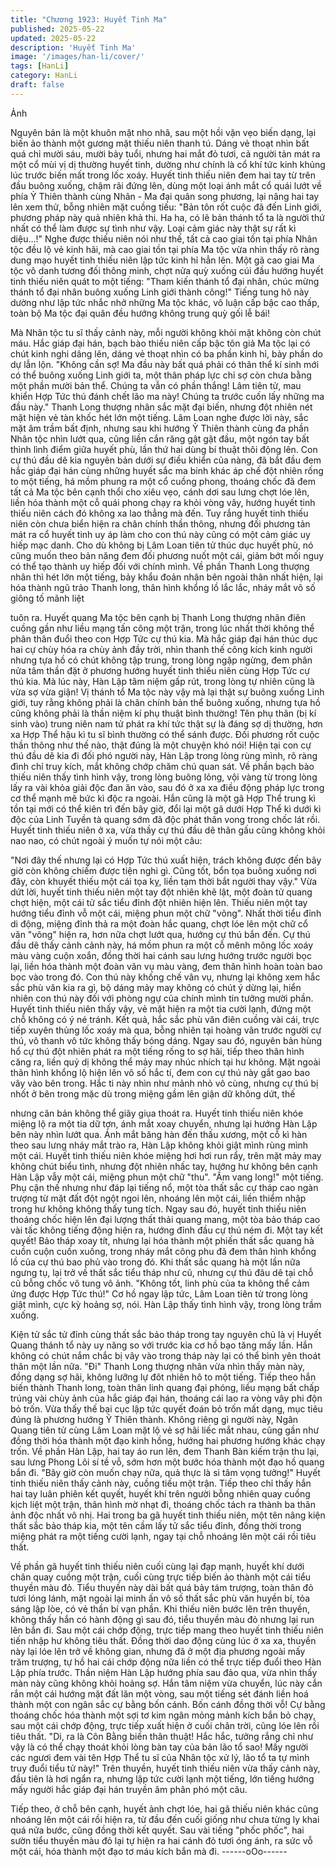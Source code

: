 ```yaml
---
title: "Chương 1923: Huyết Tinh Ma"
published: 2025-05-22
updated: 2025-05-22
description: 'Huyết Tinh Ma'
image: '/images/han-li/cover/'
tags: [HanLi]
category: HanLi
draft: false
---
```


Ảnh

Nguyên bản là một khuôn mặt nho nhã, sau một hồi vặn vẹo biến
dạng, lại biến ảo thành một gương mặt thiếu niên thanh tú.
Dáng vẻ thoạt nhìn bất quá chỉ mười sáu, mười bảy tuổi, nhưng
hai mắt đỏ tươi, cả người tản mát ra một cổ mùi vị dị thường
huyết tinh, dường như chính là cổ khí tức kinh khủng lúc trước
biến mất trong lốc xoáy.
Huyết tinh thiếu niên đem hai tay từ trên đầu buông xuống, chậm
rãi đứng lên, dùng một loại ánh mắt cổ quái lướt về phía Ỷ Thiên
thành cùng Nhân - Ma đại quân song phương, lại nâng hai tay lên
xem thử, bỗng nhiên mặt cuồng tiếu:
"Bản tôn rốt cuộc đã đến Linh giới, phương pháp này quả nhiên
khả thi. Ha ha, có lẽ bản thánh tổ ta là người thứ nhất có thể làm
được sự tình như vậy. Loại cảm giác này thật sự rất kì diệu…!"
Nghe được thiếu niên nói như thế, tất cả cao giai tồn tại phía
Nhân tộc đều lộ vẻ kinh hãi, mà cao giai tồn tại phía Ma tộc vừa
nhìn thấy rõ ràng dung mạo huyết tinh thiếu niên lập tức kinh hỉ
hẳn lên.
Một gã cao giai Ma tộc vô danh tương đối thông minh, chợt nửa
quỳ xuống cúi đầu hướng huyết tinh thiếu niên quát to một tiếng:
"Tham kiến thánh tổ đại nhân, chúc mừng thánh tổ đại nhân
buông xuống Linh giới thành công!"
Tiếng tung hô này dường như lập tức nhắc nhở những Ma tộc
khác, vô luận cấp bậc cao thấp, toàn bộ Ma tộc đại quân đều
hướng không trung quỳ gối lễ bái!

Mà Nhân tộc tu sĩ thấy cảnh này, mỗi người không khỏi mặt
không còn chút máu.
Hắc giáp đại hán, bạch bào thiếu niên cấp bậc tôn giả Ma tộc lại
có chút kinh nghi dâng lên, dáng vẻ thoạt nhìn có ba phần kinh hỉ,
bảy phần do dự lẫn lộn.
"Không cần sợ! Ma đầu này bất quá phải có thân thể kí sinh mới
có thể buông xuống Linh giới ta, một thân pháp lực chỉ sợ còn
chưa bằng một phần mười bản thể. Chúng ta vẫn có phần thắng!
Lâm tiên tử, mau khiển Hợp Tức thú đánh chết lão ma này!
Chúng ta trước cuốn lấy những ma đầu này."
Thanh Long thượng nhân sắc mặt đại biến, nhưng đột nhiên nét
mặt hiện vẻ tàn khốc hét lớn một tiếng.
Lâm Loan nghe được lời này, sắc mặt âm trầm bất định, nhưng
sau khi hướng Ỷ Thiên thành cùng đa phần Nhân tộc nhìn lướt
qua, cũng liền cắn răng gật gật đầu, một ngón tay bất thình lình
điểm giữa huyết phù, lần thứ hai dùng bí thuật thôi động lên.
Con cự thú đầu dê kia nguyên bản dưới sự điều khiển của nàng,
đã bắt đầu đem hắc giáp đại hán cùng những huyết sắc ma binh
khác áp chế đột nhiên rống to một tiếng, há mồm phung ra một cổ
cuồng phong, thoáng chốc đã đem tất cả Ma tộc bên cạnh thổi
cho xiêu vẹo, cánh dơi sau lưng chợt lóe lên, liền hóa thành một
cỗ quái phong chạy ra khỏi vòng vây, hướng huyết tinh thiếu niên
cách đó không xa lao thẳng mà đến.
Tuy rắng huyết tinh thiếu niên còn chưa biển hiện ra chân chính
thần thông, nhưng đối phương tản mát ra cổ huyết tinh uy áp làm
cho con thú này cũng có một cảm giác uy hiếp mạc danh. Cho dù
không bị Lâm Loan tiên tử thúc dục huyết phù, nó cũng muốn
theo bản năng đem đối phương nuốt một cái, giảm bớt mối nguy
có thể tạo thành uy hiếp đối với chính mình.
Về phần Thanh Long thượng nhân thì hét lớn một tiếng, bảy khẩu
đoản nhận bên ngoài thân nhất hiện, lại hóa thành ngũ trảo Thanh
long, thân hình khổng lồ lắc lắc, nháy mắt vô số giông tố mãnh liệt

tuôn ra.
Huyết quang Ma tộc bên cạnh bị Thanh Long thượng nhân điên
cuồng gần như liều mạng tấn công một trận, trong lúc nhất thời
không thể phân thân đuổi theo con Hợp Tức cự thú kia.
Mà hắc giáp đại hán thúc dục hai cự chùy hóa ra chùy ảnh đầy
trời, nhìn thanh thế công kích kinh người nhưng tựa hồ có chút
không tập trung, trong lòng ngập ngừng, đem phân nửa tâm thần
đặt ở phương hướng huyết tinh thiếu niên cùng Hợp Tức cự thú
kia.
Mà lúc này, Hàn Lập tâm niệm gấp rút, trong lòng tự nhiên cũng là
vừa sợ vừa giận!
Vị thánh tổ Ma tộc này vậy mà lại thật sự buông xuống Linh giới,
tuy rằng không phải là chân chính bản thể buông xuống, nhưng
tựa hồ cũng không phải là thần niệm kí phụ thuật bình thường!
Tên phụ thân (bị kí sinh vào) trung niên nam tử phát ra khí tức
thật sự là đáng sợ dị thường, hơn xa Hợp Thể hậu kì tu sĩ bình
thường có thể sánh được. Đối phương rốt cuộc thần thông như
thế nào, thật đúng là một chuyện khó nói!
Hiện tại con cự thú đầu dê kia đi đối phó người này, Hàn Lập
trong lòng rùng mình, rõ ràng đình chỉ truy kích, mắt không chớp
chăm chú quan sát.
Về phần bạch bào thiếu niên thấy tình hình vậy, trong lòng buông
lỏng, vội vàng từ trong lòng lấy ra vài khỏa giải độc đan ăn vào,
sau đó ở xa xa điều động pháp lực trong cơ thể mạnh mẽ bức kì
độc ra ngoài.
Hắn cũng là một gã Hợp Thể trung kì tồn tại mới có thể kiên trì
đến bây giờ, đổi lại một gã dưới Hợp Thể kì dưới kì độc của Linh
Tuyền tà quang sớm đã độc phát thân vong trong chốc lát rồi.
Huyết tinh thiếu niên ở xa, vừa thầy cự thú đầu dê thân gấu cũng
không khỏi nao nao, có chút ngoài ý muốn tự nói một câu:

"Nơi đây thế nhưng lại có Hợp Tức thú xuất hiện, trách không
được đến bây giờ còn không chiếm được tiện nghi gì. Cũng tốt,
bổn tọa buông xuống nơi đây, còn khuyết thiếu một cái tọa kỵ, liền
tạm thời bắt người thay vậy."
Vừa dứt lời, huyết tinh thiếu niên một tay đột nhiên khẽ lật, một
đoàn tử quang chợt hiện, một cái tử sắc tiểu đỉnh đột nhiên hiện
lên. Thiếu niên một tay hướng tiểu đỉnh vỗ một cái, miệng phun
một chữ "võng".
Nhất thời tiểu đỉnh di động, miệng đỉnh thả ra một đoàn hắc
quang, chợt lóe lên một chữ cổ văn "võng" hiện ra, hơn nữa chợt
lướt qua, hướng cự thú bắn đến.
Cự thú đầu dê thấy cảnh cảnh này, há mồm phun ra một cỗ mênh
mông lốc xoáy màu vàng cuộn xoắn, đồng thời hai cánh sau lưng
hướng trước người bọc lại, liền hóa thành một đoàn vân vụ màu
vàng, đem thân hình hoàn toàn bao bọc vào trong đó.
Con thú này khống chế vân vụ, nhưng lại không xem hắc sắc phù
văn kia ra gì, bộ dáng mảy may không có chút ý dừng lại, hiển
nhiên con thú này đối với phòng ngự của chính mình tin tưởng
mười phần.
Huyết tinh thiếu niên thấy vậy, vẻ mặt hiện ra một tia cười lạnh,
đứng một chỗ không có ý né tránh.
Kết quả, hắc sắc phù văn điên cuồng vài cái, trực tiếp xuyên
thủng lốc xoáy mà qua, bỗng nhiên tại hoàng vân trước người cự
thú, vô thanh vô tức không thấy bóng dáng.
Ngay sau đó, nguyên bản hùng hổ cự thú đột nhiên phát ra một
tiếng rống to sợ hãi, tiếp theo thân hình căng ra, liền quỷ dị không
thể mảy may nhúc nhích tại hư không.
Mặt ngoài thân hình khổng lộ hiện lên vô số hắc tí, đem con cự
thú này gắt gao bao vây vào bên trong.
Hắc ti này nhìn như mảnh nhỏ vô cùng, nhưng cự thú bị nhốt ở
bên trong mặc dù trong miệng gầm lên giận dữ không dứt, thế

nhưng căn bản không thể giãy giụa thoát ra.
Huyết tinh thiếu niên khóe miệng lộ ra một tia dữ tợn, ánh mắt
xoay chuyển, nhưng lại hướng Hàn Lập bên này nhìn lướt qua.
Ánh mắt băng hàn đến thấu xương, một cỗ kì hàn theo sau lưng
nháy mắt trào ra, Hàn Lập không khỏi giật mình rùng mình một
cái.
Huyết tinh thiếu niên khóe miệng hơi hơi run rẩy, trên mặt mảy
may không chút biểu tình, nhưng đột nhiên nhấc tay, hướng hư
không bên cạnh Hàn Lập vẫy một cái, miệng phun một chữ "thu".
"Ầm vang long!" một tiếng.
Phụ cận thế nhưng như đáp lại tiếng nổ, một tòa thất sắc cự tháp
cao ngàn trượng từ mặt đất đột ngột ngoi lên, nhoáng lên một cái,
liền thiểm nhập trong hư không không thấy tung tích.
Ngay sau đó, huyết tinh thiếu niên thoáng chốc hiện lên đại lượng
thất thải quang mang, một tòa bảo tháp cao vài tấc không tiếng
động hiện ra, hướng đỉnh đầu cự thú ném đi.
Một tay kết quyết!
Bảo tháp xoay tít, nhưng lại hóa thành một phiến thất sắc quang
hà cuồn cuộn cuốn xuống, trong nháy mắt công phu đã đem thân
hình khổng lồ của cự thú bao phủ vào trong đó.
Khi thất sắc quang hà một lần nữa ngưng tụ, lại trở về thất sắc
tiểu tháp như cũ, nhưng cự thú đâu dê tại chỗ cũ bỗng chốc vô
tung vô ảnh.
"Không tốt, linh phù của ta không thể cảm ứng được Hợp Tức
thú!"
Cơ hồ ngay lập tức, Lâm Loan tiên tử trong lòng giật mình, cực kỳ
hoảng sợ, nói.
Hàn Lập thấy tình hình vậy, trong lòng trầm xuống.

Kiện tử sắc tử đỉnh cùng thất sắc bảo tháp trong tay nguyên chủ
là vị Huyết Quang thánh tổ này uy năng so với trước kia cơ hồ
bạo tăng mấy lần.
Hắn không có chút nắm chắc bị vây vào trong tháp này lại có thể
bình yên thoát thân một lần nữa.
"Đi"
Thanh Long thượng nhân vừa nhìn thấy màn này, đồng dạng sợ
hãi, không lưỡng lự đôt nhiên hô to một tiếng.
Tiếp theo hắn biến thành Thanh long, toàn thân linh quang đại
phóng, liều mạng bất chấp trúng vài chùy ảnh của hắc giáp đại
hán, thoáng cái lao ra vòng vây phi độn bỏ trốn. Vừa thấy thế bại
cục lập tức quyết đoán bỏ trốn mất dạng, mục tiêu đúng là
phương hướng Ỷ Thiên thành.
Không riêng gì người này, Ngân Quang tiên tử cùng Lâm Loan
mặt lộ vẻ sợ hãi liếc mắt nhau, cũng gần như đồng thời hóa thành
một đạo kinh hồng, hướng hai phương hướng khác chạy trốn.
Về phần Hàn Lập, hai tay áo run lên, đem Thanh Bàn kiếm trận
thu lại, sau lưng Phong Lôi sí tề vỗ, sớm hơn một bước hóa thành
một đạo hồ quang bắn đi.
"Bây giờ còn muốn chạy nữa, quả thực là si tâm vọng tưởng!"
Huyết tinh thiếu niên thấy cảnh này, cuồng tiếu một trận.
Tiếp theo chỉ thấy hắn hai tay luân phiên kết quyết, huyết khí trên
người bỗng nhiên quay cuồng kịch liệt một trận, thân hình mờ
nhạt đi, thoáng chốc tách ra thành ba thân ảnh độc nhất vô nhị.
Hai trong ba gã huyết tinh thiếu niên, một tên nâng kiện thất sắc
bảo tháp kia, một tên cầm lấy tử sắc tiểu đỉnh, đồng thời trong
miệng phát ra một tiếng cười lạnh, ngay tại chỗ nhoáng lên một
cái rồi tiêu thất.

Về phần gã huyết tinh thiếu niên cuối cùng lại đạp mạnh, huyết
khí dưới chân quay cuồng một trận, cuối cùng trực tiếp biến ảo
thành một cái tiểu thuyền màu đỏ.
Tiểu thuyền này dài bất quá bảy tám trượng, toàn thân đỏ tươi
lóng lánh, mặt ngoài lại minh ấn vô số thất sắc phù văn huyền bí,
tỏa sáng lập lòe, có vẻ thần bí vạn phần.
Khi thiếu niên bước lên trên thuyền, không thấy hắn có hành động
gì sau đó, tiểu thuyền màu đỏ nhưng lại run lên bắn đi.
Sau một cái chớp động, trực tiếp mang theo huyết tinh thiếu niên
tiến nhập hư không tiêu thất.
Đồng thời dao động cùng lúc ở xa xa, thuyền này lại lóe lên trở về
không gian, nhưng đã ở một địa phương ngoài mấy trăm trượng,
tự hồ hai cái chớp động nữa liền có thể trực tiếp đuổi theo Hàn
Lập phía trước.
Thần niệm Hàn Lập hướng phía sau đảo qua, vừa nhìn thấy màn
này cũng không khỏi hoảng sợ.
Hắn tâm niệm vừa chuyển, lúc này cắn rắn một cái hướng mặt
đất lăn một vòng, sau một tiếng sét đánh liền hoá thành một con
ngân sắc cự bằng bốn cánh.
Bốn cánh đồng thời vỗ!
Cự bằng thoáng chốc hóa thành một sợi tơ kim ngân mỏng mảnh
kích bắn bỏ chạy, sau một cái chớp động, trực tiếp xuất hiện ở
cuối chân trời, cũng lóe lên rồi tiêu thất.
"Di, ra là Côn Bằng biến thân thuật! Hắc hắc, tưởng rắng chỉ như
vậy là có thể chạy thoát khỏi lòng bàn tay của bản lão tổ sao! Mấy
người các ngươi đem vài tên Hợp Thể tu sĩ của Nhân tộc xử lý,
lão tổ ta tự mình truy đuổi tiểu tử này!"
Trên thuyền, huyết tinh thiếu niên vừa thấy cảnh này, đầu tiên là
hơi ngẩn ra, nhưng lập tức cười lạnh một tiếng, lớn tiếng hướng
mấy người hắc giáp đại hán truyền âm phân phó một câu.

Tiếp theo, ở chỗ bên cạnh, huyết ảnh chợt lóe, hai gã thiếu niên
khác cũng nhoáng lên một cái rồi hiện ra, từ đầu đến cuối giống
như chưa từng ly khai quá nửa bước, cũng đồng thời kết quyết.
Sau vài tiếng "phốc phốc", hai sườn tiểu thuyền màu đỏ lại tự
hiện ra hai cánh đỏ tươi óng ánh, ra sức vỗ một cái, hóa thành
một đạo tơ máu kích bắn mà đi.
------oOo------
